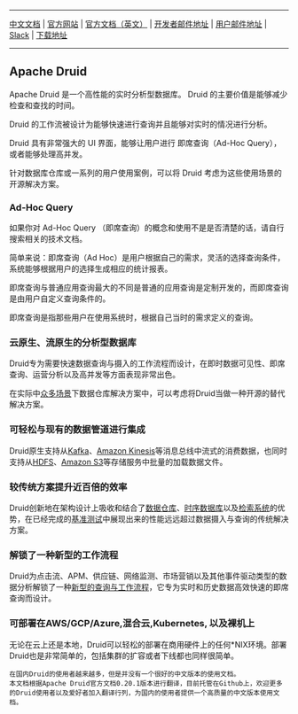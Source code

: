 
---

[中文文档](https://druid.ossez.com/) |
[官方网站](https://druid.apache.org/) |
[官方文档（英文）](https://druid.apache.org/docs/latest/design/) |
[开发者邮件地址](https://lists.apache.org/list.html?dev@druid.apache.org) |
[用户邮件地址](https://groups.google.com/forum/#!forum/druid-user) |
[Slack](https://s.apache.org/slack-invite) |
[下载地址](https://druid.apache.org/downloads.html)

---

## Apache Druid
Apache Druid 是一个高性能的实时分析型数据库。 Druid 的主要价值是能够减少检查和查找的时间。

Druid 的工作流被设计为能够快速进行查询并且能够对实时的情况进行分析。

Druid 具有非常强大的 UI 界面，能够让用户进行 即席查询（Ad-Hoc Query），或者能够处理高并发。 

针对数据库仓库或一系列的用户使用案例，可以将 Druid 考虑为这些使用场景的开源解决方案。

### Ad-Hoc Query
如果你对 Ad-Hoc Query （即席查询）的概念和使用不是是否清楚的话，请自行搜索相关的技术文档。

简单来说：即席查询（Ad Hoc）是用户根据自己的需求，灵活的选择查询条件，系统能够根据用户的选择生成相应的统计报表。

即席查询与普通应用查询最大的不同是普通的应用查询是定制开发的，而即席查询是由用户自定义查询条件的。

即席查询是指那些用户在使用系统时，根据自己当时的需求定义的查询。

### 云原生、流原生的分析型数据库
Druid专为需要快速数据查询与摄入的工作流程而设计，在即时数据可见性、即席查询、运营分析以及高并发等方面表现非常出色。

在实际中[众多场景](Misc/usercase.md)下数据仓库解决方案中，可以考虑将Druid当做一种开源的替代解决方案。

### 可轻松与现有的数据管道进行集成 
Druid原生支持从[Kafka](http://kafka.apache.org/)、[Amazon Kinesis](https://aws.amazon.com/cn/kinesis/)等消息总线中流式的消费数据，也同时支持从[HDFS](https://hadoop.apache.org/docs/stable/hadoop-project-dist/hadoop-hdfs/HdfsUserGuide.html)、[Amazon S3](https://aws.amazon.com/cn/s3/)等存储服务中批量的加载数据文件。

### 较传统方案提升近百倍的效率
Druid创新地在架构设计上吸收和结合了[数据仓库](https://en.wikipedia.org/wiki/Data_warehouse)、[时序数据库](https://en.wikipedia.org/wiki/Time_series_database)以及[检索系统](https://en.wikipedia.org/wiki/Search_engine_(computing))的优势，在已经完成的[基准测试](https://imply.io/post/performance-benchmark-druid-presto-hive)中展现出来的性能远远超过数据摄入与查询的传统解决方案。

### 解锁了一种新型的工作流程
Druid为点击流、APM、供应链、网络监测、市场营销以及其他事件驱动类型的数据分析解锁了一种[新型的查询与工作流程](Misc/usercase.md)，它专为实时和历史数据高效快速的即席查询而设计。

### 可部署在AWS/GCP/Azure,混合云,Kubernetes, 以及裸机上
无论在云上还是本地，Druid可以轻松的部署在商用硬件上的任何*NIX环境。部署Druid也是非常简单的，包括集群的扩容或者下线都也同样很简单。

```text
在国内Druid的使用者越来越多，但是并没有一个很好的中文版本的使用文档。 
本文档根据Apache Druid官方文档0.20.1版本进行翻译，目前托管在Github上，欢迎更多的Druid使用者以及爱好者加入翻译行列，为国内的使用者提供一个高质量的中文版本使用文档。

```